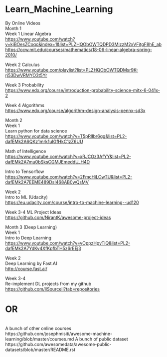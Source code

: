 # Learn_Machine_Learning

By Online Videos <br>
Month 1 <br>
Week 1 Linear Algebra <br>
https://www.youtube.com/watch?v=kjBOesZCoqc&index=1&list=PLZHQObOWTQDPD3MizzM2xVFitgF8hE_ab https://ocw.mit.edu/courses/mathematics/18-06-linear-algebra-spring-2010/

Week 2 Calculus <br>
https://www.youtube.com/playlist?list=PLZHQObOWTQDMsr9K-rj53DwVRMYO3t5Yr

Week 3 Probability <br>
https://www.edx.org/course/introduction-probability-science-mitx-6-041x-2

Week 4 Algorithms <br>
https://www.edx.org/course/algorithm-design-analysis-pennx-sd3x

Month 2<br>
Week 1<br>
Learn python for data science<br>
https://www.youtube.com/watch?v=T5pRlIbr6gg&list=PL2-dafEMk2A6QKz1mrk1uIGfHkC1zZ6UU

Math of Intelligence<br>
https://www.youtube.com/watch?v=xRJCOz3AfYY&list=PL2-dafEMk2A7mu0bSksCGMJEmeddU_H4D

Intro to Tensorflow<br>
https://www.youtube.com/watch?v=2FmcHiLCwTU&list=PL2-dafEMk2A7EEME489DsI468AB0wQsMV

Week 2<br>
Intro to ML (Udacity) <br>https://eu.udacity.com/course/intro-to-machine-learning--ud120

Week 3-4
ML Project Ideas<br> https://github.com/NirantK/awesome-project-ideas

Month 3 (Deep Learning)<br>
Week 1<br>
Intro to Deep Learning<br> https://www.youtube.com/watch?v=vOppzHpvTiQ&list=PL2-dafEMk2A7YdKv4XfKpfbTH5z6rEEj3

Week 2<br>
Deep Learning by Fast.AI<br> http://course.fast.ai/

Week 3-4<br>
Re-implement DL projects from my github <br>https://github.com/llSourcell?tab=repositories

# OR
<br>
A bunch of other online courses <br>https://github.com/josephmisiti/awesome-machine-learning/blob/master/courses.md
A bunch of public dataset<br> https://github.com/awesomedata/awesome-public-datasets/blob/master/README.rst
